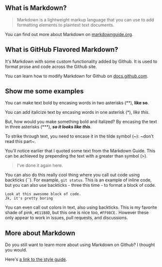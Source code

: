 ## What is Markdown? 

> Markdown is a lightweight markup language that you can use to add formatting elements to plaintext text documents. 

You can find out more about Markdown on [markdownguide.org](https://www.markdownguide.org/).

## What is GitHub Flavored Markdown?

It's Markdown with some custom functionality added by Github. It is used to format prose and code across the Github site. 

You can learn how to modify Markdown for Github on [docs.github.com](https://docs.github.com/en/get-started/writing-on-github/getting-started-with-writing-and-formatting-on-github/about-writing-and-formatting-on-github).

## Show me some examples

You can make text bold by encasing words in two asterisks (**), **like so**. 

You can add italicize text by encasing words in one asterisk (*), *like this*. 

But, how would you make something bold and italized? By encasing the text in three asterisks (***), ***so it looks like this***. 

To strike through text, you need to encase it in the tilde symbol (~): ~don't read this part~.

You'll notice earlier that I quoted some text from the Markdown Guide. This can be achieved by prepending the text with a greater than symbol (>).

> I've done it again here. 

You can also do this really cool thing where you call out code using backticks (``). For example, `git status`. This is an example of inline code, but you can also use backticks - three this time - to format a block of code.

``` 
Look at this awesome block of code.
Jk, it's pretty boring 
```

You can even call out colors in text, also using backticks. This is my favorite shade of pink, `#E11B8D`, but this one is nice too, `#FF98CE.` However these only appear to work in issues, pull requests, and discussions.

## More about Markdown 

Do you still want to learn more about using Markdown on Github? I thought you would. 

Here's [a link to the style guide](https://docs.github.com/en/get-started/writing-on-github/getting-started-with-writing-and-formatting-on-github/basic-writing-and-formatting-syntax).

